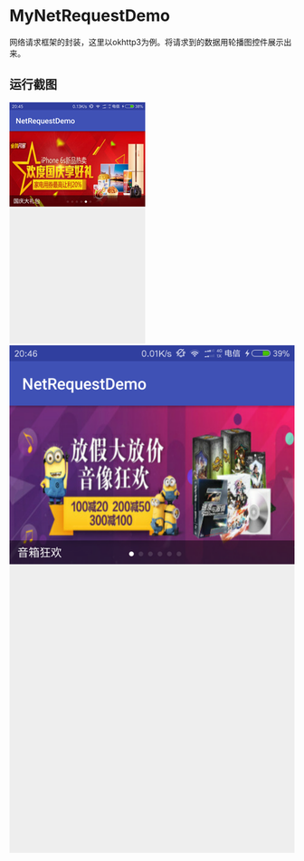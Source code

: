 # MyNetRequestDemo
网络请求框架的封装，这里以okhttp3为例。将请求到的数据用轮播图控件展示出来。<br>
## 运行截图<br>
![](https://github.com/liweibo/MyNetRequestDemo/raw/master/demo的一些截图/a.png)<br>
![](https://github.com/liweibo/MyNetRequestDemo/raw/master/demo的一些截图/b.png)

